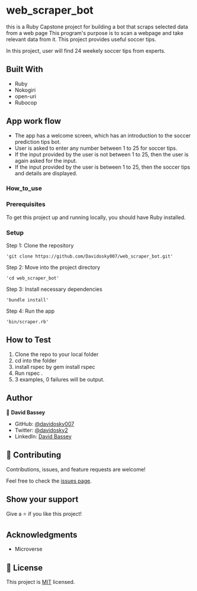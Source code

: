 # web_scraper_bot
this is a Ruby Capstone project for building a bot that scraps selected data from a web page
 This program's purpose is to scan a webpage and take relevant data from it. This project provides useful soccer tips.

In this project, user will find 24 weekely soccer tips from experts.

## Built With

- Ruby
- Nokogiri
- open-uri
- Rubocop

## App work flow

- The app has a welcome screen, which has an introduction to the soccer prediction tips bot.
- User is asked to enter any number between 1 to 25 for soccer tips.
- If the input provided by the user is not between 1 to 25, then the user is again asked for the input.
- If the input provided by the user is between 1 to 25, then the soccer tips and details are displayed.

### How_to_use


### Prerequisites

To get this project up and running locally, you should have Ruby installed.

### Setup

Step 1: Clone the repository

```
'git clone https://github.com/Davidosky007/web_scraper_bot.git'
```

Step 2: Move into the project directory

```
'cd web_scraper_bot'
```

Step 3: Install necessary dependencies

```
'bundle install'
```

Step 4: Run the app

```
'bin/scraper.rb'
```
## How to Test
1. Clone the repo to your local folder
2. cd into the folder
3. install rspec by gem install rspec
4. Run rspec .
5. 3 examples, 0 failures will be output.
​

## Author

👤 **David Bassey**

- GitHub: [@davidosky007](https://github.com/davidosky007)
- Twitter: [@davidosky2](https://twitter.com/Davidosky2)
- LinkedIn: [David Bassey](https://www.linkedin.com/in/david-bassey-2b9671199/)


## 🤝 Contributing

Contributions, issues, and feature requests are welcome!

Feel free to check the [issues page](issues/).

## Show your support

Give a ⭐️ if you like this project!

## Acknowledgments

- Microverse

## 📝 License

This project is [MIT](lic.url) licensed.
